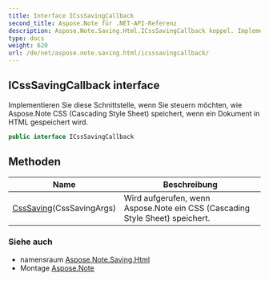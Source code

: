 ```yaml
---
title: Interface ICssSavingCallback
second_title: Aspose.Note für .NET-API-Referenz
description: Aspose.Note.Saving.Html.ICssSavingCallback koppel. Implementieren Sie diese Schnittstelle wenn Sie steuern möchten wie Aspose.Note CSS Cascading Style Sheet speichert wenn ein Dokument in HTML gespeichert wird.
type: docs
weight: 620
url: /de/net/aspose.note.saving.html/icsssavingcallback/
---
```

## ICssSavingCallback interface

Implementieren Sie diese Schnittstelle, wenn Sie steuern möchten, wie Aspose.Note CSS (Cascading Style Sheet) speichert, wenn ein Dokument in HTML gespeichert wird.

```csharp
public interface ICssSavingCallback
```

## Methoden

| Name | Beschreibung |
| --- | --- |
| [CssSaving](../../aspose.note.saving.html/icsssavingcallback/csssaving/)(CssSavingArgs) | Wird aufgerufen, wenn Aspose.Note ein CSS (Cascading Style Sheet) speichert. |

### Siehe auch

* namensraum [Aspose.Note.Saving.Html](../../aspose.note.saving.html/)
* Montage [Aspose.Note](../../)


